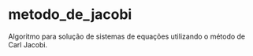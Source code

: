 # metodo_de_jacobi
 Algoritmo para solução de sistemas de equações utilizando o método de Carl Jacobi.
